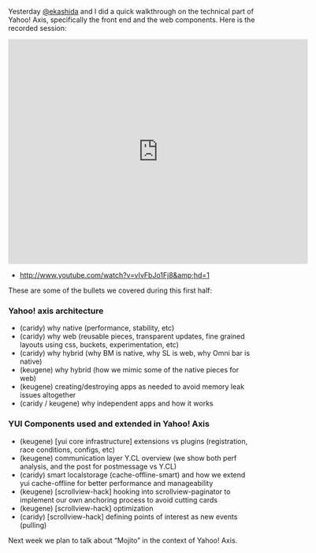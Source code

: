 <p>Yesterday <a href="http://twitter.com/ekashida">@ekashida</a> and I did a quick walkthrough on the technical part of Yahoo! Axis, specifically the front end and the web components. Here is the recorded session:</p>
<p><iframe width="608" height="456" src="http://www.youtube.com/embed/vIvFbJo1Fj8" frameborder="0" allowfullscreen=""></iframe><br>

 * http://www.youtube.com/watch?v=vIvFbJo1Fj8&amp;hd=1

<p>These are some of the bullets we covered during this first half:</p>
<h3>Yahoo! axis architecture</h3>
<ul>
<li>(caridy) why native (performance, stability, etc)</li>
<li>(caridy) why web (reusable pieces, transparent updates, fine grained layouts using css, buckets, experimentation, etc)</li>
<li>(caridy) why hybrid (why BM is native, why SL is web, why Omni bar is native)</li>
<li>(keugene) why hybrid (how we mimic some of the native pieces for web)</li>
<li>(keugene) creating/destroying apps as needed to avoid memory leak issues altogether</li>
<li>(caridy / keugene) why independent apps and how it works</li>
</ul>
<h3>YUI Components used and extended in Yahoo! Axis</h3>
<ul>
<li>(keugene) [yui core infrastructure] extensions vs plugins (registration, race conditions, configs, etc)</li>
<li>(keugene) communication layer Y.CL overview (we show both perf analysis, and the post for postmessage vs Y.CL)</li>
<li>(caridy) smart localstorage (cache-offline-smart) and how we extend yui cache-offline for better performance and manageability</li>
<li>(keugene) [scrollview-hack] hooking into scrollview-paginator to implement our own anchoring process to avoid cutting cards</li>
<li>(keugene) [scrollview-hack] optimization</li>
<li>(caridy) [scrollview-hack] defining points of interest as new events (pulling)</li>
</ul>
<p>Next week we plan to talk about “Mojito” in the context of Yahoo! Axis.</p>